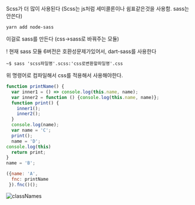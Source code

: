 Scss가 더 많이 사용된다 (Scss는 js처럼 세미콜론이나 쉼표같은것을 사용함. sass는 안쓴다)

```
yarn add node-sass
```

이걸로 sass를 만든다 (css->sass로 바꿔주는 모듈)



! 현재 sass 모듈 6버전은 호환성문제가있어서, dart-sass를 사용한다

```
~$ sass 'scss파일명'.scss:'css로변환할파일명'.css
```

위 명령어로 컴파일해서 css를 적용해서 사용해야한다.



```js
function printName() {
  var inner1 = () => console.log(this.name, name);
  var inner2 = function () {console.log(this.name, name)};
  function print() {
    inner1();
    inner2();
  }
  console.log(name);
  var name = 'C';
  print();
  name = 'D';
console.log(this)
  return print;
}
name = 'B';

({name: 'A',
  fnc: printName
 }).fnc()();
```

![classNames](/Users/jeong-gyeonghun/Desktop/classNames.png)


